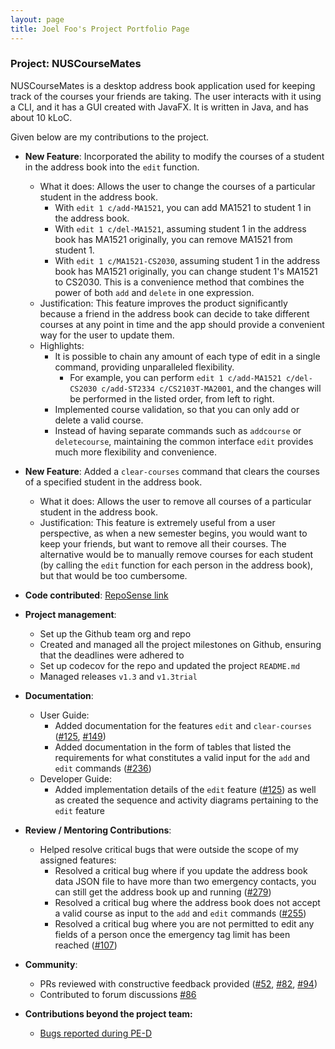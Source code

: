 ```yaml
---
layout: page
title: Joel Foo's Project Portfolio Page
---
```


### Project: NUSCourseMates

NUSCourseMates is a desktop address book application used for keeping track of the courses your friends are taking. The user interacts with it using a CLI, and it has a GUI created with JavaFX. It is written in Java, and has about 10 kLoC.

Given below are my contributions to the project.

* **New Feature**: Incorporated the ability to modify the courses of a student in the address book into the `edit` function. 
  * What it does: Allows the user to change the courses of a particular student in the address book. 
    * With `edit 1 c/add-MA1521`, you can add MA1521 to student 1 in the address book. 
    * With `edit 1 c/del-MA1521`, assuming student 1 in the address book has MA1521 originally, you can remove MA1521 from student 1.
    * With `edit 1 c/MA1521-CS2030`, assuming student 1 in the address book has MA1521 originally, you can change student 1's MA1521 to CS2030. This is a convenience method that combines the power of both `add` and `delete` in one expression. 
  * Justification: This feature improves the product significantly because a friend in the address book can decide to take different courses at any point in time and the app should provide a convenient way for the user to update them.
  * Highlights: 
    * It is possible to chain any amount of each type of edit in a single command, providing unparalleled flexibility. 
      * For example, you can perform `edit 1 c/add-MA1521 c/del-CS2030 c/add-ST2334 c/CS2103T-MA2001`, and the changes will be performed in the listed order, from left to right. 
    * Implemented course validation, so that you can only add or delete a valid course.
    * Instead of having separate commands such as `addcourse` or `deletecourse`, maintaining the common interface `edit` provides much more flexibility and convenience. 

* **New Feature**: Added a `clear-courses` command that clears the courses of a specified student in the address book. 
  * What it does: Allows the user to remove all courses of a particular student in the address book.
  * Justification: This feature is extremely useful from a user perspective, as when a new semester begins, you would want to keep your friends, but want to remove all their courses. The alternative would be to manually remove courses for each student (by calling the `edit` function for each person in the address book), but that would be too cumbersome.

* **Code contributed**: [RepoSense link](https://nus-cs2103-ay2324s1.github.io/tp-dashboard/?search=joel-foo&sort=groupTitle&sortWithin=title&timeframe=commit&mergegroup=AY2324S1-CS2103-T16-1%2Ftp%5Bmaster%5D&groupSelect=groupByRepos&breakdown=true&checkedFileTypes=docs~functional-code~test-code&since=2023-09-22&tabOpen=true&tabType=authorship&zFR=false&tabAuthor=joel-foo&tabRepo=AY2324S1-CS2103T-T17-4%2Ftp%5Bmaster%5D&authorshipIsMergeGroup=false&authorshipFileTypes=docs~functional-code~test-code&authorshipIsBinaryFileTypeChecked=true&authorshipIsIgnoredFilesChecked=false)

* **Project management**:
  * Set up the Github team org and repo
  * Created and managed all the project milestones on Github, ensuring that the deadlines were adhered to
  * Set up codecov for the repo and updated the project `README.md`
  * Managed releases `v1.3` and `v1.3trial`

* **Documentation**:
  * User Guide:
    * Added documentation for the features `edit` and `clear-courses` ([\#125](https://github.com/AY2324S1-CS2103T-T17-4/tp/pull/125), [\#149](https://github.com/AY2324S1-CS2103T-T17-4/tp/pull/149))
    * Added documentation in the form of tables that listed the requirements for what constitutes a valid input for 
      the `add` and `edit` commands ([\#236](https://github.com/AY2324S1-CS2103T-T17-4/tp/pull/236))
  * Developer Guide:
    * Added implementation details of the `edit` feature ([\#125](https://github.com/AY2324S1-CS2103T-T17-4/tp/pull/125)) as well as created the sequence and activity diagrams pertaining to 
      the `edit` feature

* **Review / Mentoring Contributions**:
  * Helped resolve critical bugs that were outside the scope of my assigned features:
    * Resolved a critical bug where if you update the address book data JSON file to have more than two emergency 
      contacts, you can still get the address book up and running ([\#279](https://github.com/AY2324S1-CS2103T-T17-4/tp/pull/279))
    * Resolved a critical bug where the address book does not accept a valid course as input to the `add` and `edit` 
      commands ([\#255](https://github.com/AY2324S1-CS2103T-T17-4/tp/pull/255))
    * Resolved a critical bug where you are not permitted to edit any fields of a person once the emergency tag limit 
      has been reached ([\#107](https://github.com/AY2324S1-CS2103T-T17-4/tp/pull/107))

* **Community**:
  * PRs reviewed with constructive feedback provided ([\#52](https://github.com/AY2324S1-CS2103T-T17-4/tp/pull/52), [\#82](https://github.com/AY2324S1-CS2103T-T17-4/tp/pull/82), [\#94](https://github.com/AY2324S1-CS2103T-T17-4/tp/pull/94))
  * Contributed to forum discussions [\#86](https://github.com/nus-cs2103-AY2324S1/forum/issues/86)

* **Contributions beyond the project team:**
  * [Bugs reported during PE-D](https://github.com/joel-foo/ped/issues)
